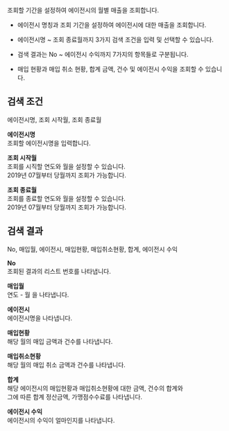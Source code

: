 조회할 기간을 설정하여 에이전시의 월별 매출을 조회합니다.

- 에이전시 명칭과 조회 기간을 설정하여 에이전시에 대한 매출을 조회합니다.

- 에이전시명 ~ 조회 종료월까지 3가지 검색 조건을 입력 및 선택할 수 있습니다.

- 검색 결과는 No ~ 에이전시 수익까지 7가지의 항목들로 구분됩니다.

- 매입 현황과 매입 취소 현황, 합계 금액, 건수 및 에이전시 수익을 조회할 수 있습니다.

## 검색 조건
에이전시명, 조회 시작월, 조회 종료월

**에이전시명**
<br>조회할 에이전시명을 입력합니다.

**조회 시작월**
<br>조회를 시직할 연도와 월을 설정할 수 있습니다.
<br>2019년 07월부터 당월까지 조회가 가능합니다.

**조회 종료월**
<br>조회를 종료할 연도와 월을 설정할 수 있습니다.
<br>2019년 07월부터 당월까지 조회가 가능합니다.




## 검색 결과
No, 매입월, 에이전시, 매입현황, 매입취소현황, 합계, 에이전시 수익

**No**
<br>조회된 결과의 리스트 번호를 나타냅니다.

**매입월**
<br>연도 - 월 을 나타냅니다.

**에이전시**
<br>에이전시명을 나타냅니다.

**매입현황**
<br>해당 월의 매입 금액과 건수를 나타냅니다.

**매입취소현황**
<br>해당 월의 매입 취소 금액과 건수를 나타냅니다.

**합계**
<br>해당 에이전시의 매입현황과 매입취소현황에 대한 금액, 건수의 합계와 
<br>그에 따른 합계 정산금액, 가맹점수수료를 나타냅니다.

**에이전시 수익**
<br>에이전시의 수익이 얼마인지를 나타냅니다.
